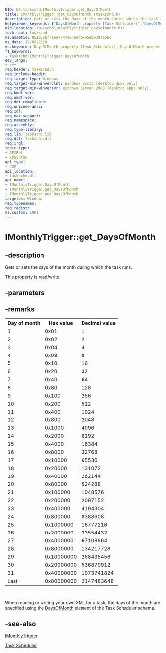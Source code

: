 ```yaml
---
UID: NF:taskschd.IMonthlyTrigger.get_DaysOfMonth
title: IMonthlyTrigger::get_DaysOfMonth (taskschd.h)
description: Gets or sets the days of the month during which the task runs.helpviewer_keywords: ["DaysOfMonth property [Task Scheduler]","DaysOfMonth property [Task Scheduler]","IMonthlyTrigger interface","IMonthlyTrigger interface [Task Scheduler]","DaysOfMonth property","IMonthlyTrigger.DaysOfMonth","IMonthlyTrigger.get_DaysOfMonth","IMonthlyTrigger::DaysOfMonth","IMonthlyTrigger::get_DaysOfMonth","IMonthlyTrigger::put_DaysOfMonth","get_DaysOfMonth","taskschd.imonthlytrigger_daysofmonth","taskschd/IMonthlyTrigger::DaysOfMonth","taskschd/IMonthlyTrigger::get_DaysOfMonth","taskschd/IMonthlyTrigger::put_DaysOfMonth"]
old-location: taskschd\imonthlytrigger_daysofmonth.htm
tech.root: taskschd
ms.assetid: 851668bf-1ee7-47e0-add6-95eb0387a56c
ms.date: 12/05/2018
ms.keywords: DaysOfMonth property [Task Scheduler], DaysOfMonth property [Task Scheduler],IMonthlyTrigger interface, IMonthlyTrigger interface [Task Scheduler],DaysOfMonth property, IMonthlyTrigger.DaysOfMonth, IMonthlyTrigger.get_DaysOfMonth, IMonthlyTrigger::DaysOfMonth, IMonthlyTrigger::get_DaysOfMonth, IMonthlyTrigger::put_DaysOfMonth, get_DaysOfMonth, taskschd.imonthlytrigger_daysofmonth, taskschd/IMonthlyTrigger::DaysOfMonth, taskschd/IMonthlyTrigger::get_DaysOfMonth, taskschd/IMonthlyTrigger::put_DaysOfMonth
f1_keywords:
- taskschd/IMonthlyTrigger.DaysOfMonth
dev_langs:
- c++
req.header: taskschd.h
req.include-header: 
req.target-type: Windows
req.target-min-winverclnt: Windows Vista [desktop apps only]
req.target-min-winversvr: Windows Server 2008 [desktop apps only]
req.kmdf-ver: 
req.umdf-ver: 
req.ddi-compliance: 
req.unicode-ansi: 
req.idl: 
req.max-support: 
req.namespace: 
req.assembly: 
req.type-library: 
req.lib: Taskschd.lib
req.dll: Taskschd.dll
req.irql: 
topic_type:
- APIRef
- kbSyntax
api_type:
- COM
api_location:
- taskschd.dll
api_name:
- IMonthlyTrigger.DaysOfMonth
- IMonthlyTrigger.get_DaysOfMonth
- IMonthlyTrigger.put_DaysOfMonth
targetos: Windows
req.typenames: 
req.redist: 
ms.custom: 19H1
---
```


# IMonthlyTrigger::get_DaysOfMonth


## -description


Gets or sets the days of the month during which the task runs.

This property is read/write.


## -parameters


## -remarks




<table>
<tr>
<th>Day of month</th>
<th>Hex value</th>
<th>Decimal value</th>
</tr>
<tr>
<td>1</td>
<td>0x01</td>
<td>1</td>
</tr>
<tr>
<td>2</td>
<td>0x02</td>
<td>2</td>
</tr>
<tr>
<td>3</td>
<td>0x04</td>
<td>4</td>
</tr>
<tr>
<td>4</td>
<td>0x08</td>
<td>8</td>
</tr>
<tr>
<td>5</td>
<td>0x10</td>
<td>16</td>
</tr>
<tr>
<td>6</td>
<td>0x20</td>
<td>32</td>
</tr>
<tr>
<td>7</td>
<td>0x40</td>
<td>64</td>
</tr>
<tr>
<td>8</td>
<td>0x80</td>
<td>128</td>
</tr>
<tr>
<td>9</td>
<td>0x100</td>
<td>256</td>
</tr>
<tr>
<td>10</td>
<td>0x200</td>
<td>512</td>
</tr>
<tr>
<td>11</td>
<td>0x400</td>
<td>1024</td>
</tr>
<tr>
<td>12</td>
<td>0x800</td>
<td>2048</td>
</tr>
<tr>
<td>13</td>
<td>0x1000</td>
<td>4096</td>
</tr>
<tr>
<td>14</td>
<td>0x2000</td>
<td>8192</td>
</tr>
<tr>
<td>15</td>
<td>0x4000</td>
<td>16384</td>
</tr>
<tr>
<td>16</td>
<td>0x8000</td>
<td>32768</td>
</tr>
<tr>
<td>17</td>
<td>0x10000</td>
<td>65536</td>
</tr>
<tr>
<td>18</td>
<td>0x20000</td>
<td>131072</td>
</tr>
<tr>
<td>19</td>
<td>0x40000</td>
<td>262144</td>
</tr>
<tr>
<td>20</td>
<td>0x80000</td>
<td>524288</td>
</tr>
<tr>
<td>21</td>
<td>0x100000</td>
<td>1048576</td>
</tr>
<tr>
<td>22</td>
<td>0x200000</td>
<td>2097152</td>
</tr>
<tr>
<td>23</td>
<td>0x400000</td>
<td>4194304</td>
</tr>
<tr>
<td>24</td>
<td>0x800000</td>
<td>8388608</td>
</tr>
<tr>
<td>25</td>
<td>0x1000000</td>
<td>16777216</td>
</tr>
<tr>
<td>26</td>
<td>0x2000000</td>
<td>33554432</td>
</tr>
<tr>
<td>27</td>
<td>0x4000000</td>
<td>67108864</td>
</tr>
<tr>
<td>28</td>
<td>0x8000000</td>
<td>134217728</td>
</tr>
<tr>
<td>29</td>
<td>0x10000000</td>
<td>268435456</td>
</tr>
<tr>
<td>30</td>
<td>0x20000000</td>
<td>536870912</td>
</tr>
<tr>
<td>31</td>
<td>0x40000000</td>
<td>1073741824</td>
</tr>
<tr>
<td>Last</td>
<td>0x80000000</td>
<td>2147483648</td>
</tr>
</table>
 



When reading or writing your own XML for a task, the days of the month are specified using the <a href="https://docs.microsoft.com/windows/desktop/TaskSchd/taskschedulerschema-daysofmonth-monthlyscheduletype-element">DaysOfMonth</a> element of the Task Scheduler schema.




## -see-also




<a href="https://docs.microsoft.com/windows/desktop/api/taskschd/nn-taskschd-imonthlytrigger">IMonthlyTrigger</a>



<a href="https://docs.microsoft.com/windows/desktop/TaskSchd/task-scheduler-start-page">Task Scheduler</a>
 

 

